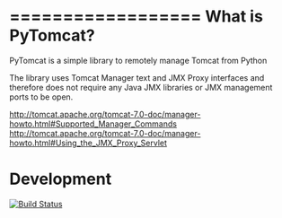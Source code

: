 ==================
What is PyTomcat?
==================

PyTomcat is a simple library to remotely manage Tomcat from Python

The library uses Tomcat Manager text and JMX Proxy interfaces and
therefore does not require any Java JMX libraries or JMX management
ports to be open.

http://tomcat.apache.org/tomcat-7.0-doc/manager-howto.html#Supported_Manager_Commands
http://tomcat.apache.org/tomcat-7.0-doc/manager-howto.html#Using_the_JMX_Proxy_Servlet

Development
============

[![Build Status](https://travis-ci.org/dandb/pytomcat.svg)](https://travis-ci.org/dandb/pytomcat)
